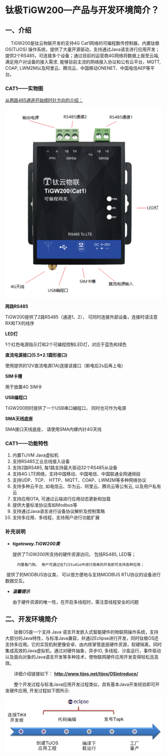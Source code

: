 # 钛极TiGW200—产品与开发环境简介？ #

## 一、介绍

　  TiGW200是钛云物联开发的支持4G Cat1网络的可编程数传控制器，内置钛极OS(TiJOS) 操作系统，提供了大量开源驱动，支持通过Java语言进行应用开发；提供2个RS485，可连接多个设备；通过目前的运营商4G网络将数据上报至云端,满足用户对设备的接入需求, 能够目前主流的网络接入协议和公有云平台，MQTT, COAP, LWM2M以及阿里云、腾讯云、中国移动ONENET、中国电信AEP等平台。  

### CAT1——实物图 ###

<u>从两路485通道开始顺时针方向的介绍：</u>

![](.\img\TiJOS1.png)

**两路RS485**

TiGW200提供了2路RS485（通道1、2）， 可同时连接外部设备，连接时请注意RX和TX的线序

**LED灯**

1个红色电源指示灯和2个可编程控制LED灯，对应于蓝色和绿色

**直流电源接口(5.5*2.1圆形接口)**

使用提供的12V直流电源(1A)连接该接口（断电后2s后再上电）

**SIM卡槽**

用于放置4G SIM卡

**USB编程口** 

TiGW200同时提供了一个USB串口编程口， 同时也可作为电源

 **SMA天线底座** 

SMA接口天线底座， 请使用SMA内螺内针4G天线

### CAT1——功能特性

1. 内置TiJVM Java虚拟机
2. 支持RS485工业总线接入设备
3. 支持2路RS485,  每1路支持最大驱动32个RS485从设备
4. 支持4G LTE网络，支持中国移动、中国电信、中国联通全网通频段
5. 支持UDP、TCP、 HTTP、MQTT、COAP、LWM2M等多种网络协议
6. 支持多种云平台, 如电信云、华为云、阿里云、腾讯云等公有云, 以及用户私有云
7. 支持应用OTA, 可通过云端进行应用动态更新和加载
9. 提供大量标准协议库如Modbus等
9. 支持通过Java语言进行设备协议解析及控制策略
10. 支持多应用、多线程，支持用户进行功能扩展

### 补充说明

- ***tigateway.TiGW200类***

  	提供了TiGW200所支持的硬件资源访问， 包括RS485, LED等；

    	内置看门狗， 用户可通过在TiStudio中进行简单的开发即可支持各种应用； 

​	  提供了的MODBUS协议类， 可以很方便地与支持MODBUS RTU协议的设备进行数据交互。

- ***温馨提示***

  	由于硬件资源的唯一性，在开启多线程时，需注意线程安全的问题

## 二、开发环境简介 ##

　　钛极OS是一个支持 Java 语言开发嵌入式智能硬件的物联网操作系统，支持大部分的Java特性，与标准Java兼容，并通过Eclipse进行开发，同时钛极OS还支持多应用。它的实现机制更像安卓、由内核掌管底层硬件资源，软硬隔离，同时集成高效的Java虚拟机，通过对硬件抽象，异步IO, 多线程、沙盒运行，事件驱动以及面向对象的Java语言开发等多种技术，使物联网硬件应用开发变得轻松且高效。

　　详细介绍链接如下：
**http://www.tijos.net/tijos/OSintroduce/**

　　整个开发过程与标准Java应用开发过程类似，具有基本Java开发经验即可开发硬件应用, 开发过程如下图所示:

![](./img/DevProcess.png)

​    